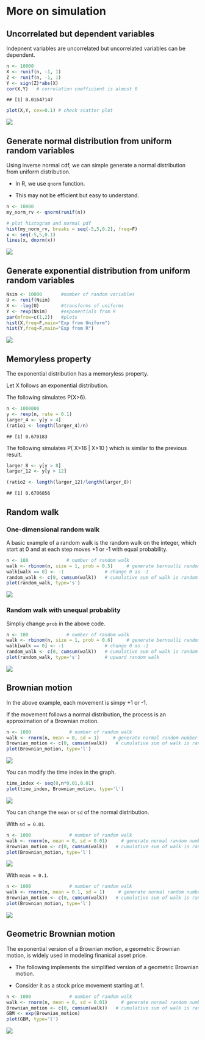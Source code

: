 More on simulation
================

Uncorrelated but dependent variables
------------------------------------

Indepnent variables are uncorrelated but uncorrelated variables can be dependent.

``` r
n <- 10000
X <- runif(n, -1, 1)
Z <- runif(n, -1, 1)
Y <- sign(Z)*abs(X)
cor(X,Y)   # correlation coefficient is almost 0
```

    ## [1] 0.01647147

``` r
plot(X,Y, cex=0.1) # check scatter plot
```

![](11.More_on_simulation_files/figure-markdown_github/unnamed-chunk-2-1.png)

Generate normal distribution from uniform random variables
----------------------------------------------------------

Using inverse normal cdf, we can simple generate a normal distribution from uniform distribution.

-   In R, we use `qnorm` function.

-   This may not be efficient but easy to understand.

``` r
n <- 10000
my_norm_rv <- qnorm(runif(n))

# plot histogram and normal pdf
hist(my_norm_rv, breaks = seq(-5,5,0.2), freq=F)
x <- seq(-5,5,0.1)
lines(x, dnorm(x))
```

![](11.More_on_simulation_files/figure-markdown_github/unnamed-chunk-3-1.png)

Generate exponential distribution from uniform random variables
---------------------------------------------------------------

``` r
Nsim <- 10000       #number of random variables
U <- runif(Nsim)
X <- -log(U)        #transforms of uniforms
Y <- rexp(Nsim)     #exponentials from R
par(mfrow=c(1,2))   #plots
hist(X,freq=F,main="Exp from Uniform")
hist(Y,freq=F,main="Exp from R")
```

![](11.More_on_simulation_files/figure-markdown_github/unnamed-chunk-4-1.png)

Memoryless property
-------------------

The exponential distribution has a memoryless property.

Let X follows an exponential distribution.

The following simulates P(X&gt;6).

``` r
n <- 1000000
y <- rexp(n, rate = 0.1)
larger_4 <- y[y > 4]
(ratio1 <- length(larger_4)/n)
```

    ## [1] 0.670183

The following simulates P( X&gt;16 | X&gt;10 ) which is similar to the previous result.

``` r
larger_8 <- y[y > 8]
larger_12 <- y[y > 12]

(ratio2 <- length(larger_12)/length(larger_8))
```

    ## [1] 0.6706856

Random walk
-----------

### One-dimensional random walk

A basic example of a random walk is the random walk on the integer, which start at 0 and at each step moves +1 or -1 with equal probability.

``` r
n <- 100              # number of random walk
walk <- rbinom(n, size = 1, prob = 0.5)     # generate bernoulli random number
walk[walk == 0] <- -1               # change 0 as -1
random_walk <- c(0, cumsum(walk))   # cumulative sum of walk is random walk, starting at zero
plot(random_walk, type='s')
```

![](11.More_on_simulation_files/figure-markdown_github/unnamed-chunk-7-1.png)

### Random walk with unequal probablity

Simpliy change `prob` in the above code.

``` r
n <- 100              # number of random walk
walk <- rbinom(n, size = 1, prob = 0.6)     # generate bernoulli random number
walk[walk == 0] <- -1               # change 0 as -1
random_walk <- c(0, cumsum(walk))   # cumulative sum of walk is random walk, starting at zero
plot(random_walk, type='s')         # upward random walk
```

![](11.More_on_simulation_files/figure-markdown_github/unnamed-chunk-8-1.png)

Brownian motion
---------------

In the above example, each movement is simpy +1 or -1.

If the movement follows a normal distribution, the process is an approximation of a Brownian motion.

``` r
n <- 1000              # number of random walk
walk <- rnorm(n, mean = 0, sd = 1)     # generate normal random number
Brownian_motion <- c(0, cumsum(walk))   # cumulative sum of walk is random walk, starting at zero
plot(Brownian_motion, type='l')
```

![](11.More_on_simulation_files/figure-markdown_github/unnamed-chunk-9-1.png)

You can modify the time index in the graph.

``` r
time_index <- seq(0,n*0.01,0.01)
plot(time_index, Brownian_motion, type='l')
```

![](11.More_on_simulation_files/figure-markdown_github/unnamed-chunk-10-1.png)

You can change the `mean` or `sd` of the normal distribution.

With `sd = 0.01`.

``` r
n <- 1000              # number of random walk
walk <- rnorm(n, mean = 0, sd = 0.01)     # generate normal random number
Brownian_motion <- c(0, cumsum(walk))   # cumulative sum of walk is random walk, starting at zero
plot(Brownian_motion, type='l')
```

![](11.More_on_simulation_files/figure-markdown_github/unnamed-chunk-11-1.png)

With `mean = 0.1`.

``` r
n <- 1000              # number of random walk
walk <- rnorm(n, mean = 0.1, sd = 1)     # generate normal random number
Brownian_motion <- c(0, cumsum(walk))   # cumulative sum of walk is random walk, starting at zero
plot(Brownian_motion, type='l')
```

![](11.More_on_simulation_files/figure-markdown_github/unnamed-chunk-12-1.png)

Geometric Brownian motion
-------------------------

The exponential version of a Brownian motion, a geometric Brownian motion, is widely used in modeling finanical asset price.

-   The following implements the simplified version of a geometric Brownian motion.

-   Consider it as a stock price movement starting at 1.

``` r
n <- 1000              # number of random walk
walk <- rnorm(n, mean = 0, sd = 0.01)     # generate normal random number
Brownian_motion <- c(0, cumsum(walk))   # cumulative sum of walk is random walk, starting at zero
GBM <- exp(Brownian_motion)
plot(GBM, type='l')
```

![](11.More_on_simulation_files/figure-markdown_github/unnamed-chunk-13-1.png)
